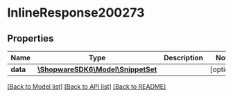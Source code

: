 # InlineResponse200273

## Properties
Name | Type | Description | Notes
------------ | ------------- | ------------- | -------------
**data** | [**\ShopwareSDK6\Model\SnippetSet**](SnippetSet.md) |  | [optional] 

[[Back to Model list]](../../README.md#documentation-for-models) [[Back to API list]](../../README.md#documentation-for-api-endpoints) [[Back to README]](../../README.md)

